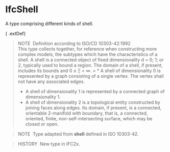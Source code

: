 IfcShell
========

A type comprising different kinds of shell.

{ .extDef}
> NOTE&nbsp; Definition according to ISO/CD 10303-42:1992  
> This type collects together, for reference when constructing more complex models, the subtypes which have the characteristics of a shell. A shell is a connected object of fixed dimensionality d = 0; 1; or 2, typically used to bound a region. The domain of a shell, if present, includes its bounds and 0 &le; &Xi; &lt; &infin;. > * A shell of dimensionality 0 is represented by a graph consisting of a single vertex. The vertex shall not have any associated edges.
> * A shell of dimensionality 1 is represented by a connected graph of dimensionality 1.
> * A shell of dimensionality 2 is a topological entity constructed by joining faces along edges. Its domain, if present, is a connected, orientable 2-manifold with boundary, that is, a connected, oriented, finite, non-self-intersecting surface, which may be closed or open.

> NOTE&nbsp; Type adapted from **shell** defined in ISO 10303-42.

> HISTORY&nbsp; New type in IFC2x.
